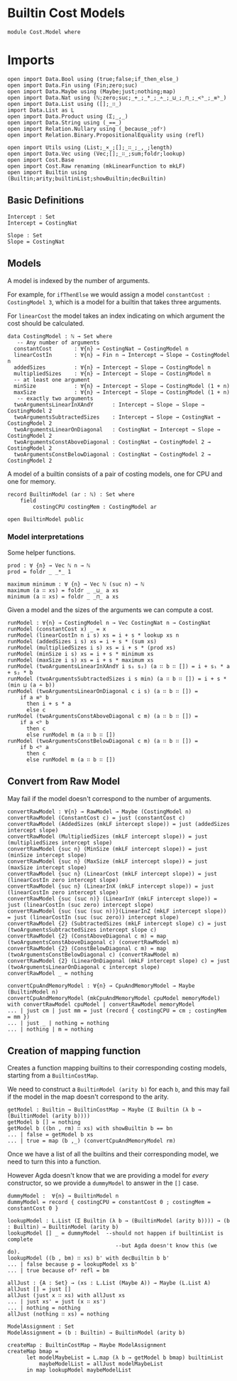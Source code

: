 
# Builtin Cost Models

```
module Cost.Model where 

```

# Imports

```
open import Data.Bool using (true;false;if_then_else_)
open import Data.Fin using (Fin;zero;suc)
open import Data.Maybe using (Maybe;just;nothing;map)
open import Data.Nat using (ℕ;zero;suc;_+_;_*_;_∸_;_⊔_;_⊓_;_<ᵇ_;_≡ᵇ_)
open import Data.List using ([];_∷_)
import Data.List as L 
open import Data.Product using (Σ;_,_)
open import Data.String using (_==_)
open import Relation.Nullary using (_because_;ofʸ)
open import Relation.Binary.PropositionalEquality using (refl)

open import Utils using (List;_×_;[];_∷_;_,_;length)
open import Data.Vec using (Vec;[];_∷_;sum;foldr;lookup) 
open import Cost.Base 
open import Cost.Raw renaming (mkLinearFunction to mkLF)
open import Builtin using (Builtin;arity;builtinList;showBuiltin;decBuiltin)
```

## Basic Definitions

```
Intercept : Set 
Intercept = CostingNat 

Slope : Set 
Slope = CostingNat 
```

## Models

A model is indexed by the number of arguments.

For example, for `ifThenElse` we would assign a model `constantCost : CostingModel 3`,
which is a model for a builtin that takes three arguments.

For `linearCost` the model takes an index indicating on which argument the cost
should be calculated.

``` 
data CostingModel : ℕ → Set where 
   -- Any number of arguments
  constantCost       : ∀{n} → CostingNat → CostingModel n
  linearCostIn       : ∀{n} → Fin n → Intercept → Slope → CostingModel n
  addedSizes         : ∀{n} → Intercept → Slope → CostingModel n 
  multipliedSizes    : ∀{n} → Intercept → Slope → CostingModel n
  -- at least one argument
  minSize            : ∀{n} → Intercept → Slope → CostingModel (1 + n)
  maxSize            : ∀{n} → Intercept → Slope → CostingModel (1 + n)
   -- exactly two arguments 
  twoArgumentsLinearInXAndY      : Intercept → Slope → Slope → CostingModel 2
  twoArgumentsSubtractedSizes    : Intercept → Slope → CostingNat → CostingModel 2
  twoArgumentsLinearOnDiagonal   : CostingNat → Intercept → Slope → CostingModel 2
  twoArgumentsConstAboveDiagonal : CostingNat → CostingModel 2 → CostingModel 2
  twoArgumentsConstBelowDiagonal : CostingNat → CostingModel 2 → CostingModel 2
``` 

A model of a builtin consists of a pair of costing models, one for CPU and one for memory.

```
record BuiltinModel (ar : ℕ) : Set where 
    field 
        costingCPU costingMem : CostingModel ar
        
open BuiltinModel public
```

### Model interpretations

Some helper functions.

```
prod : ∀ {n} → Vec ℕ n → ℕ
prod = foldr _ _*_ 1

maximum minimum : ∀ {n} → Vec ℕ (suc n) → ℕ
maximum (a ∷ xs) = foldr _ _⊔_ a xs
minimum (a ∷ xs) = foldr _ _⊓_ a xs
``` 

Given a model and the sizes of the arguments we can compute a cost.

```
runModel : ∀{n} → CostingModel n → Vec CostingNat n → CostingNat 
runModel (constantCost x) _ = x
runModel (linearCostIn n i s) xs = i + s * lookup xs n
runModel (addedSizes i s) xs = i + s * (sum xs)
runModel (multipliedSizes i s) xs = i + s * (prod xs)
runModel (minSize i s) xs = i + s * minimum xs
runModel (maxSize i s) xs = i + s * maximum xs
runModel (twoArgumentsLinearInXAndY i s₁ s₂) (a ∷ b ∷ []) = i + s₁ * a + s₂ * b 
runModel (twoArgumentsSubtractedSizes i s min) (a ∷ b ∷ []) = i + s * (min ⊔ (a ∸ b))
runModel (twoArgumentsLinearOnDiagonal c i s) (a ∷ b ∷ []) = 
    if a ≡ᵇ b 
      then i + s * a 
      else c
runModel (twoArgumentsConstAboveDiagonal c m) (a ∷ b ∷ []) = 
    if a <ᵇ b 
      then c 
      else runModel m (a ∷ b ∷ [])
runModel (twoArgumentsConstBelowDiagonal c m) (a ∷ b ∷ []) =
    if b <ᵇ a 
      then c 
      else runModel m (a ∷ b ∷ [])
```

## Convert from Raw Model

May fail if the model doesn't correspond to the number of arguments.

```
convertRawModel : ∀{n} → RawModel → Maybe (CostingModel n) 
convertRawModel (ConstantCost c) = just (constantCost c)
convertRawModel (AddedSizes (mkLF intercept slope)) = just (addedSizes intercept slope)
convertRawModel (MultipliedSizes (mkLF intercept slope)) = just (multipliedSizes intercept slope)
convertRawModel {suc n} (MinSize (mkLF intercept slope)) = just (minSize intercept slope)
convertRawModel {suc n} (MaxSize (mkLF intercept slope)) = just (maxSize intercept slope)
convertRawModel {suc n} (LinearCost (mkLF intercept slope)) = just (linearCostIn zero intercept slope)
convertRawModel {suc n} (LinearInX (mkLF intercept slope)) = just (linearCostIn zero intercept slope)
convertRawModel {suc (suc n)} (LinearInY (mkLF intercept slope)) = just (linearCostIn (suc zero) intercept slope)
convertRawModel {suc (suc (suc n))}(LinearInZ (mkLF intercept slope)) = just (linearCostIn (suc (suc zero)) intercept slope)
convertRawModel {2} (SubtractedSizes (mkLF intercept slope) c) = just (twoArgumentsSubtractedSizes intercept slope c)
convertRawModel {2} (ConstAboveDiagonal c m) = map (twoArgumentsConstAboveDiagonal c) (convertRawModel m)
convertRawModel {2} (ConstBelowDiagonal c m) = map (twoArgumentsConstBelowDiagonal c) (convertRawModel m)
convertRawModel {2} (LinearOnDiagonal (mkLF intercept slope) c) = just (twoArgumentsLinearOnDiagonal c intercept slope)
convertRawModel _ = nothing

convertCpuAndMemoryModel : ∀{n} → CpuAndMemoryModel → Maybe (BuiltinModel n)
convertCpuAndMemoryModel (mkCpuAndMemoryModel cpuModel memoryModel) with convertRawModel cpuModel | convertRawModel memoryModel 
... | just cm | just mm = just (record { costingCPU = cm ; costingMem = mm })
... | just _ | nothing = nothing
... | nothing | m = nothing
```

## Creation of mapping function 

Creates a function mapping builtins to their corresponding costing models, 
starting from a `BuiltinCostMap`.

We need to construct a `BuiltinModel (arity b)` for each `b`, and this may fail if
the model in the map doesn't correspond to the arity. 

```
getModel : Builtin → BuiltinCostMap → Maybe (Σ Builtin (λ b → (BuiltinModel (arity b))))
getModel b [] = nothing
getModel b ((bn , rm) ∷ xs) with showBuiltin b == bn 
... | false = getModel b xs
... | true = map (b ,_) (convertCpuAndMemoryModel rm)
``` 

Once we have a list of all the builtins and their corresponding model, 
we need to turn this into a function.  

However Agda doesn't know 
that we are providing a model for *every* constructor, so we 
provide a `dummyModel` to answer in the `[]` case.

``` 
dummyModel :  ∀{n} → BuiltinModel n 
dummyModel = record { costingCPU = constantCost 0 ; costingMem = constantCost 0 }

lookupModel : L.List (Σ Builtin (λ b → (BuiltinModel (arity b)))) → (b : Builtin) → BuiltinModel (arity b)
lookupModel [] _ = dummyModel  --should not happen if builtinList is complete
                                  --but Agda doesn't know this (we do).
lookupModel ((b , bm) ∷ xs) b' with decBuiltin b b'
... | false because p = lookupModel xs b'
... | true because ofʸ refl = bm

allJust : {A : Set} → (xs : L.List (Maybe A)) → Maybe (L.List A)
allJust [] = just []
allJust (just x ∷ xs) with allJust xs 
... | just xs' = just (x ∷ xs')
... | nothing = nothing
allJust (nothing ∷ xs) = nothing

ModelAssignment : Set 
ModelAssignment = (b : Builtin) → BuiltinModel (arity b)

createMap : BuiltinCostMap → Maybe ModelAssignment
createMap bmap = 
      let modelMaybeList = L.map (λ b → getModel b bmap) builtinList 
          maybeModelList = allJust modelMaybeList
      in map lookupModel maybeModelList
``` 